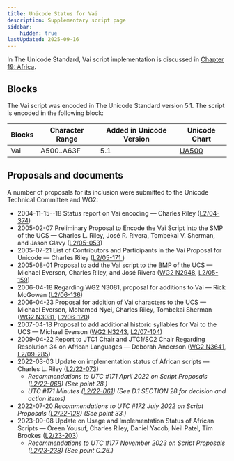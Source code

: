 ```yaml
---
title: Unicode Status for Vai
description: Supplementary script page
sidebar:
    hidden: true
lastUpdated: 2025-09-16
---
```


In The Unicode Standard, Vai script implementation is discussed in [Chapter 19: Africa](https://www.unicode.org/versions/latest/core-spec/chapter-19/#G18604).

## Blocks

The Vai script was encoded in The Unicode Standard version 5.1. The script is encoded in the following block:

| Blocks | Character Range | Added in Unicode Version | Unicode Chart |
| ------ | --------------- | ------------------------ | ------------- |
| Vai | A500..A63F | 5.1 | [UA500](http://www.unicode.org/charts/PDF/UA500.pdf) |

## Proposals and documents

A number of proposals for its inclusion were submitted to the Unicode Technical Committee and WG2:
- 2004-11-15--18 Status report on Vai encoding — Charles Riley ([L2/04-374](http://www.unicode.org/cgi-bin/GetMatchingDocs.pl?L2/04-374))
- 2005-02-07 Preliminary Proposal to Encode the Vai Script into the SMP of the UCS — Charles L. Riley, José R. Rivera, Tombekai V. Sherman, and Jason Glavy ([L2/05-053](http://www.unicode.org/cgi-bin/GetMatchingDocs.pl?L2/05-053))
- 2005-07-21 List of Contributors and Participants in the Vai Proposal for Unicode — Charles Riley ([L2/05-171 ](http://www.unicode.org/cgi-bin/GetMatchingDocs.pl?L2/05-171))
- 2005-08-01 Proposal to add the Vai script to the BMP of the UCS — Michael Everson, Charles Riley, and José Rivera ([WG2 N2948](https://www.unicode.org/wg2/docs/n2948.pdf), [L2/05-159](http://www.unicode.org/cgi-bin/GetMatchingDocs.pl?L2/05-159))
- 2006-04-18 Regarding WG2 N3081, proposal for additions to Vai — Rick McGowan ([L2/06-136](http://www.unicode.org/cgi-bin/GetMatchingDocs.pl?L2/06-136))
- 2006-04-23 Proposal for addition of Vai characters to the UCS — Michael Everson, Mohamed Nyei, Charles Riley, Tombekai Sherman ([WG2 N3081](https://www.unicode.org/wg2/docs/n3081.pdf), [L2/06-120](http://www.unicode.org/cgi-bin/GetMatchingDocs.pl?L2/06-120))
- 2007-04-18 Proposal to add additional historic syllables for Vai to the UCS — Michael Everson ([WG2 N3243](https://www.unicode.org/wg2/docs/n3243.pdf), [L2/07-104](http://www.unicode.org/cgi-bin/GetMatchingDocs.pl?L2/07-104))
- 2009-04-22 Report to JTC1 Chair and JTC1/SC2 Chair Regarding Resolution 34 on African Languages — Deborah Anderson ([WG2 N3641](https://www.unicode.org/wg2/docs/n3641.pdf), [L2/09-285](http://www.unicode.org/cgi-bin/GetMatchingDocs.pl?L2/09-285))
- 2022-03-03 Update on implementation status of African scripts — Charles L. Riley     ([L2/22-073](http://www.unicode.org/cgi-bin/GetMatchingDocs.pl?L2/22-073))
  - _Recommendations to UTC #171 April 2022 on Script Proposals ([L2/22-068](http://www.unicode.org/cgi-bin/GetMatchingDocs.pl?L2/22-068)) (See point 28.)_
  - _UTC #171 Minutes ([L2/22-061](https://www.unicode.org/L2/L2022/22061.htm)) (See D.1 SECTION 28 for decision and action items)_
- 2022-07-20 _Recommendations to UTC #172 July 2022 on Script Proposals ([L2/22-128](http://www.unicode.org/cgi-bin/GetMatchingDocs.pl?L2/22-128)) (See point 33.)_
- 2023-09-08 Update on Usage and Implementation Status of African Scripts — Oreen Yousuf, Charles Riley, Daniel Yacob, Neil Patel, Tim Brookes ([L2/23-203](http://www.unicode.org/cgi-bin/GetMatchingDocs.pl?L2/23-203))
  - _Recommendations to UTC #177 November 2023 on Script Proposals ([L2/23-238](http://www.unicode.org/cgi-bin/GetMatchingDocs.pl?L2/23-238)) (See point C.26.)_
